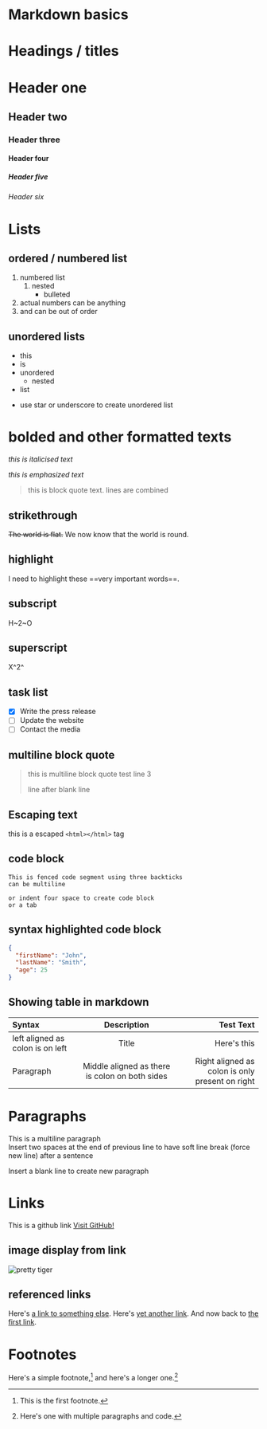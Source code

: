 # Markdown basics

# Headings / titles

# Header one

## Header two

### Header three

#### Header four

##### Header five

###### Header six

# Lists

## ordered / numbered list

1. numbered list
   1. nested
      - bulleted
3. actual numbers can be anything
2. and can be out of order

## unordered lists

- this
- is
- unordered
  - nested
- list
* use star or underscore to create unordered list

# bolded and other formatted texts
_this is italicised text_

*this is emphasized text*
  
>this is block quote text.
>lines are combined

## strikethrough
~~The world is flat.~~ We now know that the world is round.

## highlight
I need to highlight these ==very important words==.

## subscript
H~2~O

## superscript
X^2^

## task list

- [x] Write the press release
- [ ] Update the website
- [ ] Contact the media

## multiline block quote
> this is 
>multiline block quote
>test line 3
>
>line after blank line

## Escaping text

this is a escaped `<html></html>` tag

## code block
```
This is fenced code segment using three backticks
can be multiline
```

    or indent four space to create code block
    or a tab

## syntax highlighted code block
```json
{
  "firstName": "John",
  "lastName": "Smith",
  "age": 25
}
```
## Showing table in markdown

| Syntax      | Description | Test Text     |
| :---        |    :----:   |          ---: |
| left aligned as colon is on left      | Title       | Here's this   |
| Paragraph   | Middle aligned as there is colon on both sides        | Right aligned as colon is only present on right      |

# Paragraphs
This is a multiline paragraph  
Insert two spaces at the end of previous line to have soft line break (force new line) after a sentence

Insert a blank line to create new paragraph

# Links

This is a github link [Visit GitHub!](www.github.com)

## image display from link
![pretty tiger](https://upload.wikimedia.org/wikipedia/commons/5/56/Tiger.50.jpg)


## referenced links
Here's [a link to something else][another place].
Here's [yet another link][another-link].
And now back to [the first link][another place].

[another place]: www.github.com
[another-link]: www.google.com

# Footnotes
Here's a simple footnote,[^1] and here's a longer one.[^bignote]

[^1]: This is the first footnote.

[^bignote]: Here's one with multiple paragraphs and code.
